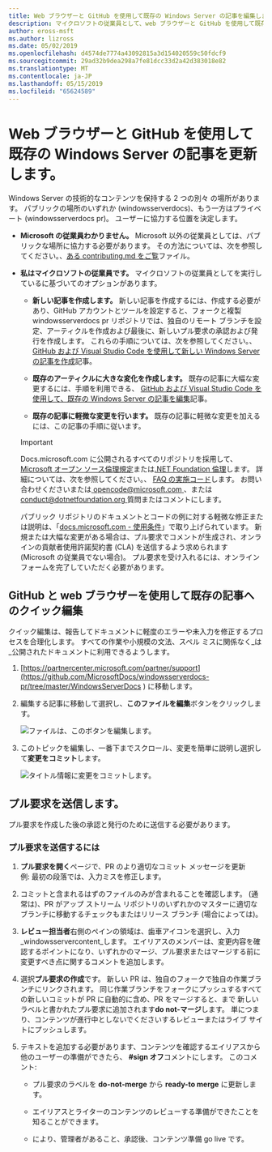 ```yaml
---
title: Web ブラウザーと GitHub を使用して既存の Windows Server の記事を編集します。
description: マイクロソフトの従業員として、web ブラウザーと GitHub を使用して既存の Windows Server のドキュメントにクイック編集を加える方法。
author: eross-msft
ms.author: lizross
ms.date: 05/02/2019
ms.openlocfilehash: d4574de7774a43092815a3d154020559c50fdcf9
ms.sourcegitcommit: 29ad32b9dea298a7fe81dcc33d2a42d383018e82
ms.translationtype: MT
ms.contentlocale: ja-JP
ms.lasthandoff: 05/15/2019
ms.locfileid: "65624589"
---
```

# <a name="update-existing-windows-server-articles-using-a-web-browser-and-github"></a>Web ブラウザーと GitHub を使用して既存の Windows Server の記事を更新します。

Windows Server の技術的なコンテンツを保持する 2 つの別々 の場所があります。 パブリックの場所のいずれか (windowsserverdocs)、もう一方はプライベート (windowsserverdocs pr)。 ユーザーに協力する位置を決定します。

- **Microsoft の従業員わかりません。** Microsoft 以外の従業員としては、パブリックな場所に協力する必要があります。 その方法については、次を参照してください。、[ある contributing.md をご覧](https://github.com/MicrosoftDocs/windowsserverdocs/blob/master/CONTRIBUTING.md)ファイル。

- **私はマイクロソフトの従業員です。** マイクロソフトの従業員としてを実行しているに基づいてのオプションがあります。

    - **新しい記事を作成します。** 新しい記事を作成するには、作成する必要があり、GitHub アカウントとツールを設定すると、フォークと複製 windowsserverdocs pr リポジトリでは、独自のリモート ブランチを設定、アーティクルを作成および最後に、新しいプル要求の承認および発行を作成します。 これらの手順については、次を参照してください。、 [GitHub および Visual Studio Code を使用して新しい Windows Server の記事を作成](create-new-using-github.md)記事。

    - **既存のアーティクルに大きな変化を作成します。** 既存の記事に大幅な変更するには、手順を利用できる、 [GitHub および Visual Studio Code を使用して、既存の Windows Server の記事を編集](edit-existing-using-github.md)記事。

    - **既存の記事に軽微な変更を行います。** 既存の記事に軽微な変更を加えるには、この記事の手順に従います。

    > [!IMPORTANT]
    > Docs.microsoft.com に公開されるすべてのリポジトリを採用して、 [Microsoft オープン ソース倫理規定](https://opensource.microsoft.com/codeofconduct/)または[.NET Foundation 倫理](https://dotnetfoundation.org/code-of-conduct)します。 詳細については、次を参照してください。、 [FAQ の実施コード](https://opensource.microsoft.com/codeofconduct/faq/)します。 お問い合わせくださいまたは[ opencode@microsoft.com ](mailto:opencode@microsoft.com)、または[ conduct@dotnetfoundation.org ](mailto:conduct@dotnetfoundation.org)質問またはコメントにします。
    >
    > パブリック リポジトリのドキュメントとコードの例に対する軽微な修正または説明は、「[docs.microsoft.com - 使用条件](https://docs.microsoft.com/legal/termsofuse)」で取り上げられています。 新規または大幅な変更がある場合は、プル要求でコメントが生成され、オンラインの貢献者使用許諾契約書 (CLA) を送信するよう求められます (Microsoft の従業員でない場合)。 プル要求を受け入れるには、オンライン フォームを完了していただく必要があります。

## <a name="quick-edits-to-existing-articles-using-github-and-a-web-browser"></a>GitHub と web ブラウザーを使用して既存の記事へのクイック編集

クイック編集は、報告してドキュメントに軽度のエラーや未入力を修正するプロセスを合理化します。 すべての作業や小規模の文法、スペル ミスに関係なく_は_公開されたドキュメントに利用できるようします。

1. [https://partnercenter.microsoft.com/partner/support](https://github.com/MicrosoftDocs/windowsserverdocs-pr/tree/master/WindowsServerDocs ) に移動します。

2. 編集する記事に移動して選択し、**このファイルを編集**ボタンをクリックします。

   ![ファイルは、このボタンを編集します。](media/github-browser-updates/edit-this-file.png)

3. このトピックを編集し、一番下までスクロール、変更を簡単に説明し選択して**変更をコミット**します。

    ![タイトル情報に変更をコミットします。](media/github-browser-updates/commit-changes.png)

## <a name="submit-the-pull-request"></a>プル要求を送信します。

プル要求を作成した後の承認と発行のために送信する必要があります。

### <a name="to-submit-your-pull-request"></a>プル要求を送信するには

1. **プル要求を開く**ページで、PR のより適切なコミット メッセージを更新 例: 最初の段落では、入力ミスを修正します。

2. コミットと含まれるはずのファイルのみが含まれることを確認します。 (通常は)、PR がアップ ストリーム リポジトリのいずれかのマスターに適切なブランチに移動するチェックもまたはリリース ブランチ (場合によっては)。

3. **レビュー担当者**右側のペインの領域は、歯車アイコンを選択し、入力_windowsservercontent_します。 エイリアスのメンバーは、変更内容を確認するポイントになり、いずれかのマージ、プル要求またはマージする前に変更すべき点に関するコメントを追加します。

4. 選択**プル要求の作成**です。 新しい PR は、独自のフォークで独自の作業ブランチにリンクされます。 同じ作業ブランチをフォークにプッシュするすべての新しいコミットが PR に自動的に含め、PR をマージすると、まで 新しいラベルと書かれたプル要求に追加されます**do not-マージ**します。 単につまり、コンテンツが進行中としないでくださいするレビューまたはライブ サイトにプッシュします。

5. テキストを追加する必要があります、コンテンツを確認するエイリアスから他のユーザーの準備ができたら、 **#sign オフ**コメントにします。 このコメント:

    - プル要求のラベルを **do-not-merge** から **ready-to merge** に更新します。

    - エイリアスとライターのコンテンツのレビューする準備ができたことを知ることができます。

    - により、管理者があること、承認後、コンテンツ準備 go live です。